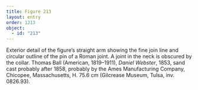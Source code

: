 ```yaml
---
title: Figure 213
layout: entry
order: 1213
object:
  - id: "213"
---
```


Exterior detail of the figure’s straight arm showing the fine join line and circular outline of the pin of a Roman joint. A joint in the neck is obscured by the collar. Thomas Ball (American, 1819–1911), *Daniel Webster*, 1853, sand cast probably after 1858, probably by the Ames Manufacturing Company, Chicopee, Massachusetts, H. 75.6 cm (Gilcrease Museum, Tulsa, inv. 0826.93).
